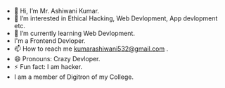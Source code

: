 - 👋 Hi, I’m Mr. Ashiwani Kumar.
- 👀 I’m interested in Ethical Hacking, Web Devlopment, App devlopment etc.
- 🌱 I’m currently learning Web Devlopment.
- I'm a Frontend Devloper.
- 📫 How to reach me kumarashiwani532@gmail.com .
- 😄 Pronouns: Crazy Devloper.
- ⚡ Fun fact: I am hacker.
- I am a member of Digitron of my College.

<!---
AshiwaniKumar-hacker/AshiwaniKumar-hacker is a ✨ special ✨ repository because its `README.md` (this file) appears on your GitHub profile.
You can click the Preview link to take a look at your changes.
--->

